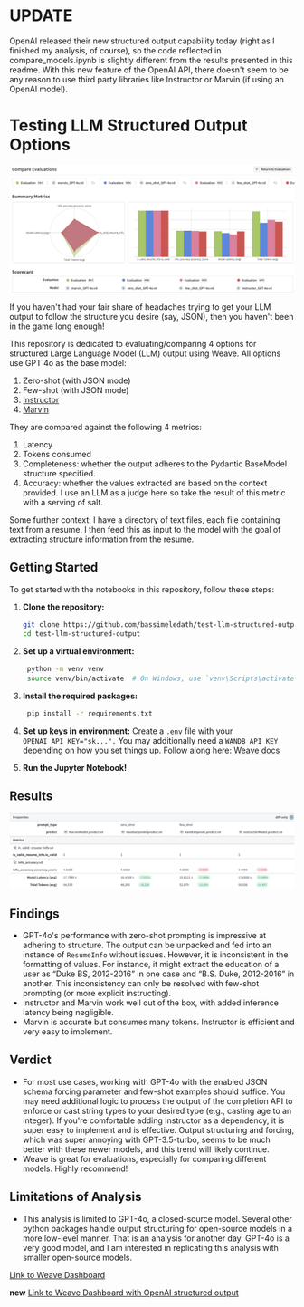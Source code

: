 # UPDATE
OpenAI released their new structured output capability today (right as I finished my analysis, of course), so the code reflected in compare_models.ipynb is slightly different from the results presented in this readme. With this new feature of the OpenAI API, there doesn't seem to be any reason to use third party libraries like Instructor or Marvin (if using an OpenAI model).

# Testing LLM Structured Output Options

![Weave Dashboard](weave.png)

If you haven't had your fair share of headaches trying to get your LLM output to follow the structure you desire (say, JSON), then you haven't been in the game long enough!

This repository is dedicated to evaluating/comparing 4 options for structured Large Language Model (LLM) output using Weave. All options use GPT 4o as the base model:

1. Zero-shot (with JSON mode)
2. Few-shot (with JSON mode)
3. [Instructor](https://github.com/jxnl/instructor)
4. [Marvin](https://github.com/PrefectHQ/marvin)

They are compared against the following 4 metrics:

1. Latency
2. Tokens consumed
3. Completeness: whether the output adheres to the Pydantic BaseModel structure specified.
4. Accuracy: whether the values extracted are based on the context provided. I use an LLM as a judge here so take the result of this metric with a serving of salt.

Some further context: I have a directory of text files, each file containing text from a resume. I then feed this as input to the model with the goal of extracting structure information from the resume.

## Getting Started

To get started with the notebooks in this repository, follow these steps:

1. **Clone the repository:**
   ```sh
   git clone https://github.com/bassimeledath/test-llm-structured-output.git
   cd test-llm-structured-output
   ```

2. **Set up a virtual environment:**
   ```sh
    python -m venv venv
    source venv/bin/activate  # On Windows, use `venv\Scripts\activate`
   ```

3. **Install the required packages:**
   ```sh
    pip install -r requirements.txt
   ```

4. **Set up keys in environment:** 
Create a `.env` file with your `OPENAI_API_KEY="sk...".` You may additionally need a `WANDB_API_KEY` depending on how you set things up. Follow along here: [Weave docs](https://wandb.github.io/weave/quickstart)

5. **Run the Jupyter Notebook!**

## Results

![Results](results.png)

## Findings

- GPT-4o's performance with zero-shot prompting is impressive at adhering to structure. The output can be unpacked and fed into an instance of `ResumeInfo` without issues. However, it is inconsistent in the formatting of values. For instance, it might extract the education of a user as “Duke BS, 2012-2016” in one case and “B.S. Duke, 2012-2016” in another. This inconsistency can only be resolved with few-shot prompting (or more explicit instructing).
- Instructor and Marvin work well out of the box, with added inference latency being negligible.
- Marvin is accurate but consumes many tokens. Instructor is efficient and very easy to implement.

## Verdict

- For most use cases, working with GPT-4o with the enabled JSON schema forcing parameter and few-shot examples should suffice. You may need additional logic to process the output of the completion API to enforce or cast string types to your desired type (e.g., casting age to an integer). If you're comfortable adding Instructor as a dependency, it is super easy to implement and is effective. Output structuring and forcing, which was super annoying with GPT-3.5-turbo, seems to be much better with these newer models, and this trend will likely continue.
- Weave is great for evaluations, especially for comparing different models. Highly recommend!

## Limitations of Analysis

- This analysis is limited to GPT-4o, a closed-source model. Several other python packages handle output structuring for open-source models in a more low-level manner. That is an analysis for another day. GPT-4o is a very good model, and I am interested in replicating this analysis with smaller open-source models.

[Link to Weave Dashboard](https://wandb.ai/bassimfaizal/compare-output-structuring-models/weave/compare-evaluations?evaluationCallIds=%5B%226634cff9-3d63-4748-9cf8-5c8a93778dcf%22%2C%22ce15da54-b232-411d-ba40-f620f223e9f4%22%2C%220a2ca30a-1579-475e-a150-fed93be50422%22%2C%22d810f8de-c1b1-4f0e-8323-8dae223c8d9a%22%5D)

**new**
[Link to Weave Dashboard with OpenAI structured output](https://wandb.ai/bassimfaizal/compare-output-structuring-models/weave/compare-evaluations?evaluationCallIds=%5B%22af7c3d54-0336-4d61-8bb6-2fad14fa3a85%22%2C%22f2828a71-f95d-4fec-9e73-5b6b414daa42%22%2C%22cbef3d38-9b00-4bc2-9fab-f3ce4dd47b5e%22%2C%2291b8a484-f5e2-4998-a608-4059e4ea0036%22%2C%22b1511f53-5d73-4c5a-8f90-688c71d208f4%22%5D)
